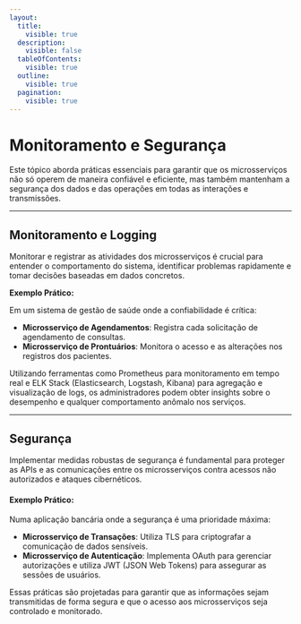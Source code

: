 ```yaml
---
layout:
  title:
    visible: true
  description:
    visible: false
  tableOfContents:
    visible: true
  outline:
    visible: true
  pagination:
    visible: true
---
```


# Monitoramento e Segurança

Este tópico aborda práticas essenciais para garantir que os microsserviços não só operem de maneira confiável e eficiente, mas também mantenham a segurança dos dados e das operações em todas as interações e transmissões.

***

## Monitoramento e Logging

Monitorar e registrar as atividades dos microsserviços é crucial para entender o comportamento do sistema, identificar problemas rapidamente e tomar decisões baseadas em dados concretos.

**Exemplo Prático:**

Em um sistema de gestão de saúde onde a confiabilidade é crítica:

* **Microsserviço de Agendamentos**: Registra cada solicitação de agendamento de consultas.
* **Microsserviço de Prontuários**: Monitora o acesso e as alterações nos registros dos pacientes.

Utilizando ferramentas como Prometheus para monitoramento em tempo real e ELK Stack (Elasticsearch, Logstash, Kibana) para agregação e visualização de logs, os administradores podem obter insights sobre o desempenho e qualquer comportamento anômalo nos serviços.

***

## Segurança

Implementar medidas robustas de segurança é fundamental para proteger as APIs e as comunicações entre os microsserviços contra acessos não autorizados e ataques cibernéticos.

#### Exemplo Prático:

Numa aplicação bancária onde a segurança é uma prioridade máxima:

* **Microsserviço de Transações**: Utiliza TLS para criptografar a comunicação de dados sensíveis.
* **Microsserviço de Autenticação**: Implementa OAuth para gerenciar autorizações e utiliza JWT (JSON Web Tokens) para assegurar as sessões de usuários.

Essas práticas são projetadas para garantir que as informações sejam transmitidas de forma segura e que o acesso aos microsserviços seja controlado e monitorado.
